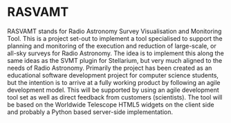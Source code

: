 RASVAMT
=======

RASVAMT stands for Radio Astronomy Survey Visualisation and Monitoring Tool. This is a project set-out to implement a tool specialised to support the planning and monitoring of the execution and reduction of large-scale, or all-sky surveys for Radio Astronomy. The idea is to implement this along the same ideas as the SVMT plugin for Stellarium, but very much aligned to the needs of Radio Astronomy. Primarily the project has been created as an educational software development project for computer science students, but the intention is to arrive at a fully working product by following an agile development model. This will be supported by using an agile development tool set as well as direct feedback from customers (scientists). The tool will be based on the Worldwide Telescope HTML5 widgets on the client side and probably a Python based server-side implementation.


